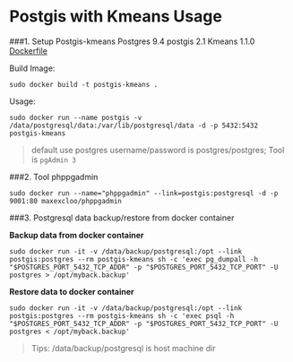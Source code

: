 Postgis with Kmeans Usage
===

###1. Setup Postgis-kmeans
Postgres 9.4
postgis 2.1
Kmeans 1.1.0
[Dockerfile](https://github.com/zhulinpinyu/dockerfiles/blob/master/postgis-with-kmeans/Dockerfile)      

Build Image:
```shell
sudo docker build -t postgis-kmeans .
```

Usage:
```shell
sudo docker run --name postgis -v /data/postgresql/data:/var/lib/postgresql/data -d -p 5432:5432 postgis-kmeans
```
> default use postgres username/password is postgres/postgres; Tool is `pgAdmin 3`

###2. Tool phppgadmin
```
sudo docker run --name="phppgadmin" --link=postgis:postgresql -d -p 9001:80 maxexcloo/phppgadmin
```


###3. Postgresql data backup/restore from docker container


**Backup data from docker container**

```
sudo docker run -it -v /data/backup/postgresql:/opt --link postgis:postgres --rm postgis-kmeans sh -c 'exec pg_dumpall -h "$POSTGRES_PORT_5432_TCP_ADDR" -p "$POSTGRES_PORT_5432_TCP_PORT" -U postgres > /opt/myback.backup'
```

**Restore data to docker container**

```
sudo docker run -it -v /data/backup/postgresql:/opt --link postgis:postgres --rm postgis-kmeans sh -c 'exec psql -h "$POSTGRES_PORT_5432_TCP_ADDR" -p "$POSTGRES_PORT_5432_TCP_PORT" -U postgres < /opt/myback.backup'
```

> Tips: /data/backup/postgresql is host machine dir
